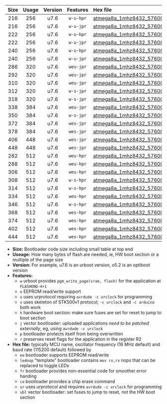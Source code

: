 |Size|Usage|Version|Features|Hex file|
|:-:|:-:|:-:|:-:|:--|
|216|256|u7.6|`w-u-hpr`|[atmega8a_1mhz8432_57600bps_ur.hex](https://raw.githubusercontent.com/stefanrueger/urboot/main//atmega8a_1mhz8432_57600bps_ur.hex)|
|216|256|u7.6|`w-u-jpr`|[atmega8a_1mhz8432_57600bps_ur_vbl.hex](https://raw.githubusercontent.com/stefanrueger/urboot/main//atmega8a_1mhz8432_57600bps_ur_vbl.hex)|
|222|256|u7.6|`w-u-hpr`|[atmega8a_1mhz8432_57600bps_lednop_ur.hex](https://raw.githubusercontent.com/stefanrueger/urboot/main//atmega8a_1mhz8432_57600bps_lednop_ur.hex)|
|222|256|u7.6|`w-u-jpr`|[atmega8a_1mhz8432_57600bps_lednop_ur_vbl.hex](https://raw.githubusercontent.com/stefanrueger/urboot/main//atmega8a_1mhz8432_57600bps_lednop_ur_vbl.hex)|
|240|256|u7.6|`w-u-hpr`|[atmega8a_1mhz8432_57600bps_lednop_fr_ur.hex](https://raw.githubusercontent.com/stefanrueger/urboot/main//atmega8a_1mhz8432_57600bps_lednop_fr_ur.hex)|
|240|256|u7.6|`w-u-jpr`|[atmega8a_1mhz8432_57600bps_lednop_fr_ur_vbl.hex](https://raw.githubusercontent.com/stefanrueger/urboot/main//atmega8a_1mhz8432_57600bps_lednop_fr_ur_vbl.hex)|
|286|320|u7.6|`weu-jpr`|[atmega8a_1mhz8432_57600bps_ee_ur_vbl.hex](https://raw.githubusercontent.com/stefanrueger/urboot/main//atmega8a_1mhz8432_57600bps_ee_ur_vbl.hex)|
|292|320|u7.6|`weu-jpr`|[atmega8a_1mhz8432_57600bps_ee_lednop_ur_vbl.hex](https://raw.githubusercontent.com/stefanrueger/urboot/main//atmega8a_1mhz8432_57600bps_ee_lednop_ur_vbl.hex)|
|310|320|u7.6|`weu-jpr`|[atmega8a_1mhz8432_57600bps_ee_lednop_fr_ur_vbl.hex](https://raw.githubusercontent.com/stefanrueger/urboot/main//atmega8a_1mhz8432_57600bps_ee_lednop_fr_ur_vbl.hex)|
|312|320|u7.6|`w-s-jpr`|[atmega8a_1mhz8432_57600bps_vbl.hex](https://raw.githubusercontent.com/stefanrueger/urboot/main//atmega8a_1mhz8432_57600bps_vbl.hex)|
|318|320|u7.6|`w-s-jpr`|[atmega8a_1mhz8432_57600bps_lednop_vbl.hex](https://raw.githubusercontent.com/stefanrueger/urboot/main//atmega8a_1mhz8432_57600bps_lednop_vbl.hex)|
|338|384|u7.6|`weu-jpr`|[atmega8a_1mhz8432_57600bps_ee_lednop_fr_ce_ur_vbl.hex](https://raw.githubusercontent.com/stefanrueger/urboot/main//atmega8a_1mhz8432_57600bps_ee_lednop_fr_ce_ur_vbl.hex)|
|350|384|u7.6|`w-s-jpr`|[atmega8a_1mhz8432_57600bps_lednop_fr_vbl.hex](https://raw.githubusercontent.com/stefanrueger/urboot/main//atmega8a_1mhz8432_57600bps_lednop_fr_vbl.hex)|
|372|384|u7.6|`wes-jpr`|[atmega8a_1mhz8432_57600bps_ee_vbl.hex](https://raw.githubusercontent.com/stefanrueger/urboot/main//atmega8a_1mhz8432_57600bps_ee_vbl.hex)|
|378|384|u7.6|`wes-jpr`|[atmega8a_1mhz8432_57600bps_ee_lednop_vbl.hex](https://raw.githubusercontent.com/stefanrueger/urboot/main//atmega8a_1mhz8432_57600bps_ee_lednop_vbl.hex)|
|406|448|u7.6|`wes-jpr`|[atmega8a_1mhz8432_57600bps_ee_lednop_fr_vbl.hex](https://raw.githubusercontent.com/stefanrueger/urboot/main//atmega8a_1mhz8432_57600bps_ee_lednop_fr_vbl.hex)|
|448|448|u7.6|`wes-jpr`|[atmega8a_1mhz8432_57600bps_ee_lednop_fr_ce_vbl.hex](https://raw.githubusercontent.com/stefanrueger/urboot/main//atmega8a_1mhz8432_57600bps_ee_lednop_fr_ce_vbl.hex)|
|282|512|u7.6|`weu-hpr`|[atmega8a_1mhz8432_57600bps_ee_ur.hex](https://raw.githubusercontent.com/stefanrueger/urboot/main//atmega8a_1mhz8432_57600bps_ee_ur.hex)|
|288|512|u7.6|`weu-hpr`|[atmega8a_1mhz8432_57600bps_ee_lednop_ur.hex](https://raw.githubusercontent.com/stefanrueger/urboot/main//atmega8a_1mhz8432_57600bps_ee_lednop_ur.hex)|
|306|512|u7.6|`weu-hpr`|[atmega8a_1mhz8432_57600bps_ee_lednop_fr_ur.hex](https://raw.githubusercontent.com/stefanrueger/urboot/main//atmega8a_1mhz8432_57600bps_ee_lednop_fr_ur.hex)|
|308|512|u7.6|`w-s-hpr`|[atmega8a_1mhz8432_57600bps.hex](https://raw.githubusercontent.com/stefanrueger/urboot/main//atmega8a_1mhz8432_57600bps.hex)|
|314|512|u7.6|`w-s-hpr`|[atmega8a_1mhz8432_57600bps_lednop.hex](https://raw.githubusercontent.com/stefanrueger/urboot/main//atmega8a_1mhz8432_57600bps_lednop.hex)|
|334|512|u7.6|`weu-hpr`|[atmega8a_1mhz8432_57600bps_ee_lednop_fr_ce_ur.hex](https://raw.githubusercontent.com/stefanrueger/urboot/main//atmega8a_1mhz8432_57600bps_ee_lednop_fr_ce_ur.hex)|
|346|512|u7.6|`w-s-hpr`|[atmega8a_1mhz8432_57600bps_lednop_fr.hex](https://raw.githubusercontent.com/stefanrueger/urboot/main//atmega8a_1mhz8432_57600bps_lednop_fr.hex)|
|368|512|u7.6|`wes-hpr`|[atmega8a_1mhz8432_57600bps_ee.hex](https://raw.githubusercontent.com/stefanrueger/urboot/main//atmega8a_1mhz8432_57600bps_ee.hex)|
|374|512|u7.6|`wes-hpr`|[atmega8a_1mhz8432_57600bps_ee_lednop.hex](https://raw.githubusercontent.com/stefanrueger/urboot/main//atmega8a_1mhz8432_57600bps_ee_lednop.hex)|
|402|512|u7.6|`wes-hpr`|[atmega8a_1mhz8432_57600bps_ee_lednop_fr.hex](https://raw.githubusercontent.com/stefanrueger/urboot/main//atmega8a_1mhz8432_57600bps_ee_lednop_fr.hex)|
|444|512|u7.6|`wes-hpr`|[atmega8a_1mhz8432_57600bps_ee_lednop_fr_ce.hex](https://raw.githubusercontent.com/stefanrueger/urboot/main//atmega8a_1mhz8432_57600bps_ee_lednop_fr_ce.hex)|

- **Size:** Bootloader code size including small table at top end
- **Useage:** How many bytes of flash are needed, ie, HW boot section or a multiple of the page size
- **Version:** For example, u7.6 is an urboot version, o5.2 is an optiboot version
- **Features:**
  + `w` urboot provides `pgm_write_page(sram, flash)` for the application at `FLASHEND-4+1`
  + `e` EEPROM read/write support
  + `u` uses urprotocol requiring `avrdude -c urclock` for programming
  + `s` uses skeleton of STK500v1 protocol; `-c urclock` and `-c arduino` both work
  + `h` hardware boot section: make sure fuses are set for reset to jump to boot section
  + `j` vector bootloader: uploaded applications *need to be patched externally*, eg, using `avrdude -c urclock`
  + `p` bootloader protects itself from being overwritten
  + `r` preserves reset flags for the application in the register R2
- **Hex file:** typically MCU name, oscillator frequency (16 MHz default) and baud rate (115200 default) followed by
  + `ee` bootloader supports EEPROM read/write
  + `lednop` "template" bootloader contains `mov rx,rx` nops that can be replaced to toggle LEDs
  + `fr` bootloader provides non-essential code for smoother error handing
  + `ce` bootloader provides a chip erase command
  + `ur` uses urprotocol and requires `avrdude -c urclock` for programming
  + `vbl` vector bootloader: set fuses to jump to reset, not the HW boot section
